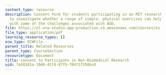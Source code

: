 ```yaml
---
content_type: resource
description: Consent form for students participating in an MIT research study designed
  to investigate whether a range of simple, physical exercises can help MIT students
  with some of the challenges associated with ASD.
file: https://ol-ocw-studio-app-production.s3.amazonaws.com/courses/es-s71-increasing-your-physical-intelligence-enhancing-your-social-smarts-spring-2014/7a58101a10d641fd87f5f0471f350bcd_MITES_S71S14_cons_resrch.pdf
file_type: application/pdf
learning_resource_types: []
ocw_type: OCWFile
parent_title: Related Resources
parent_type: CourseSection
resourcetype: Document
title: Consent to Participate in Non-Biomedical Research
uid: 7a58101a-10d6-41fd-87f5-f0471f350bcd
---
```

